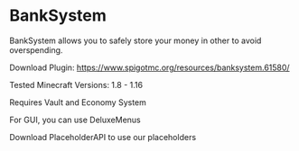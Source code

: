 # BankSystem
BankSystem allows you to safely store your money in other to avoid overspending.

Download Plugin: https://www.spigotmc.org/resources/banksystem.61580/

Tested Minecraft Versions: 1.8 - 1.16

Requires Vault and Economy System

For GUI, you can use DeluxeMenus

Download PlaceholderAPI to use our placeholders
